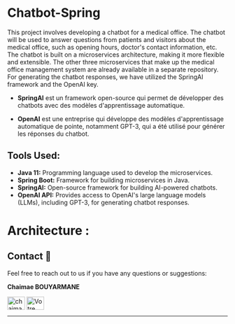 # Chatbot-Spring
This project involves developing a chatbot for a medical office. The chatbot will be used to answer questions from patients and visitors about the medical office, such as opening hours, doctor's contact information, etc. The chatbot is built on a microservices architecture, making it more flexible and extensible. The other three microservices that make up the medical office management system are already available in a separate repository. For generating the chatbot responses, we have utilized the SpringAI framework and the OpenAI key.

- **SpringAI** est un framework open-source qui permet de développer des chatbots avec des modèles d'apprentissage automatique. 

- **OpenAI** est une entreprise qui développe des modèles d'apprentissage automatique de pointe, notamment GPT-3, qui a été utilisé pour générer les réponses du chatbot.

## Tools Used:

- **Java 11:** Programming language used to develop the microservices.
- **Spring Boot:** Framework for building microservices in Java.
- **SpringAI:** Open-source framework for building AI-powered chatbots.
- **OpenAI API:** Provides access to OpenAI's large language models (LLMs), including GPT-3, for generating chatbot responses.

# Architecture :





## Contact :busts_in_silhouette:
Feel free to reach out to us if you have any questions or suggestions:

**Chaimae BOUYARMANE**

 <a href="https://linkedin.com/in/chaimae-bouyarmane-14882622b" target="blank"><img align="center" src="https://raw.githubusercontent.com/rahuldkjain/github-profile-readme-generator/master/src/images/icons/Social/linked-in-alt.svg" alt="chaimae bouyarmane" height="30" width="40" /></a>
<a href="https://github.com/chaimaebouyarmane" target="_blank">
  <img align="center" src="https://raw.githubusercontent.com/rahuldkjain/github-profile-readme-generator/master/src/images/icons/Social/github.svg" alt="Votre nom" height="30" width="40" />
</a> 


---
